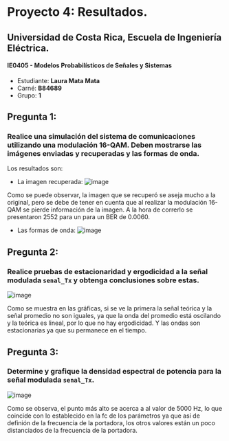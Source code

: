 # Proyecto 4: Resultados.
## Universidad de Costa Rica, Escuela de Ingeniería Eléctrica.
#### IE0405 - Modelos Probabilísticos de Señales y Sistemas
* Estudiante: **Laura Mata Mata**
* Carné: **B84689**
* Grupo: **1**

## Pregunta 1: 
### Realice una simulación del sistema de comunicaciones utilizando una modulación **16-QAM**. Deben mostrarse las imágenes enviadas y recuperadas y las formas de onda.
Los resultados son:

* La imagen recuperada:
![image](https://user-images.githubusercontent.com/85901448/125542256-a0a52e30-745b-4c20-bbfa-25b205aad0ab.png)


Como se puede observar, la imagen que se recuperó se aseja mucho a la original, pero se debe de tener en cuenta que al realizar la modulación 16-QAM se pierde información de la imagen. A la hora de correrlo se presentaron 2552 para un para un BER de 0.0060.


* Las formas de onda:
![image](https://user-images.githubusercontent.com/85901448/125542434-99332f6f-769d-4e2b-bf23-9c3f5b16eeeb.png)

## Pregunta 2: 
### Realice pruebas de estacionaridad y ergodicidad a la señal modulada `senal_Tx` y obtenga conclusiones sobre estas.
![image](https://user-images.githubusercontent.com/85901448/125543772-6c33fae2-c526-48b5-bc2d-0f92d591ce3b.png)

Como se muestra en las gráficas, si se ve la primera la señal teórica y la señal promedio no son iguales, ya que la onda del promedio está oscilando y la teórica es lineal, por lo que no hay ergodicidad. Y las ondas son estacionarias ya que su permanece en el tiempo.

## Pregunta 3: 
### Determine y grafique la densidad espectral de potencia para la señal modulada `senal_Tx`.

![image](https://user-images.githubusercontent.com/85901448/125545396-f997e450-81d3-46d2-b275-285a7c54b399.png)

Como se observa, el punto más alto se acerca a al valor de 5000 Hz, lo que coincide con lo establecido en la fc de los parámetros ya que así de definión de la frecuencia de la portadora, los otros valores están un poco distanciados de la frecuencia de la portadora.
